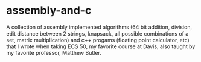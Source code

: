 # assembly-and-c

A collection of assembly implemented algorithms (64 bit addition, division, edit distance between 2 strings, knapsack, all possible combinations of a set, matrix multiplication) and c++ progams (floating point calculator, etc) that I wrote when taking ECS 50, my favorite course at Davis, also taught by my favorite professor, Matthew Butler.

